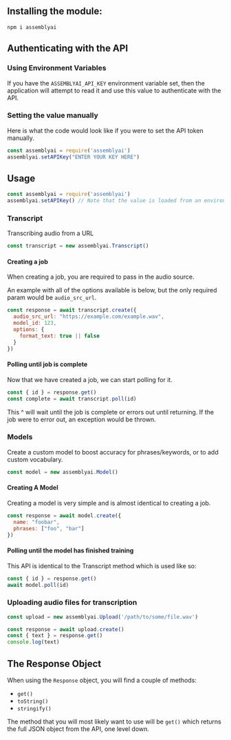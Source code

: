 ## Installing the module:

  `npm i assemblyai`

## Authenticating with the API

### Using Environment Variables

If you have the `ASSEMBLYAI_API_KEY` environment variable set, then the application
will attempt to read it and use this value to authenticate with the API.

### Setting the value manually

Here is what the code would look like if you were to set the API token manually.

```javascript
const assemblyai = require('assemblyai')
assemblyai.setAPIKey("ENTER YOUR KEY HERE")
```

## Usage

```javascript
const assemblyai = require('assemblyai')
assemblyai.setAPIKey() // Note that the value is loaded from an environment variable.
```

### Transcript

Transcribing audio from a URL

```javascript
const transcript = new assemblyai.Transcript()
```

#### Creating a job

When creating a job, you are required to pass in the audio source.

An example with all of the options available is below, but the only required param would be `audio_src_url`.

```javascript
const response = await transcript.create({
  audio_src_url: "https://example.com/example.wav",
  model_id: 123,
  options: {
    format_text: true || false
  }
})
```
    
#### Polling until job is complete

Now that we have created a job, we can start polling for it.

```javascript
const { id } = response.get()
const complete = await transcript.poll(id)
```

This ^ will wait until the job is complete or errors out until returning.
If the job were to error out, an exception would be thrown.

### Models

Create a custom model to boost accuracy for phrases/keywords, or to add custom vocabulary.

```javascript
const model = new assemblyai.Model()
```
  
#### Creating A Model

Creating a model is very simple and is almost identical to creating a job.
  
```javascript
const response = await model.create({
  name: "foobar",
  phrases: ["foo", "bar"]
})
```
  
#### Polling until the model has finished training

This API is identical to the Transcript method which is used like so:

```javascript
const { id } = response.get()
await model.poll(id)
```

### Uploading audio files for transcription

```javascript
const upload = new assemblyai.Upload('/path/to/some/file.wav')
```

```javascript
const response = await upload.create()
const { text } = response.get()
console.log(text)
```
    
## The Response Object

When using the `Response` object, you will find a couple of methods:

- `get()`
- `toString()`
- `stringify()`

The method that you will most likely want to use will be `get()` which returns the full JSON object from the API, one level down.